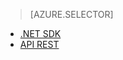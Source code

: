 ﻿> [AZURE.SELECTOR]
- [.NET SDK](/fr-fr/documentation/articles/media-services-dotnet-get-started/)
- [API REST](/fr-fr/documentation/articles/media-services-rest-get-started/)
<!--HONumber=42-->

